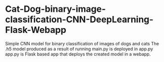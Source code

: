 # Cat-Dog-binary-image-classification-CNN-DeepLearning-Flask-Webapp
Simple CNN model for binary classification of images of dogs and cats
The .h5 model produced as a result of running main.py is deployed in app.py
app.py is Flask based app that deploys the created model in a webapp.
